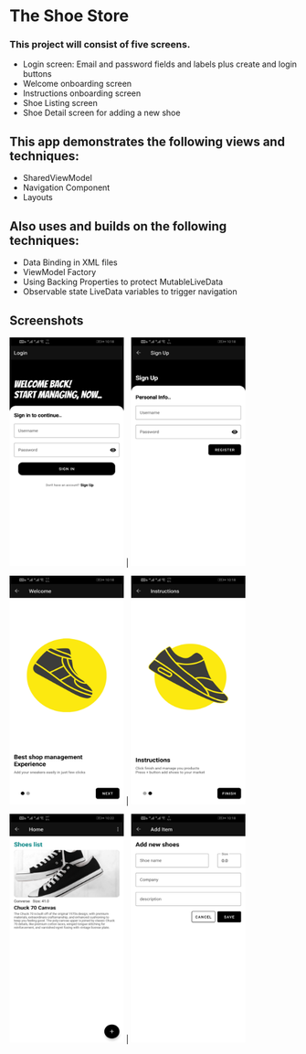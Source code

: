 # The Shoe Store
### This project will consist of five screens. 

* Login screen: Email and password fields and labels plus create and login buttons
* Welcome onboarding screen
* Instructions onboarding screen
* Shoe Listing screen
* Shoe Detail screen for adding a new shoe

## This app demonstrates the following views and techniques:
* SharedViewModel
* Navigation Component
* Layouts

## Also uses and builds on the following techniques:
* Data Binding in XML files
* ViewModel Factory
* Using Backing Properties to protect MutableLiveData
* Observable state LiveData variables to trigger navigation

## Screenshots
<img src="screenshots/shoe_store_login.jpg" width="200" height="400" /> | <img src="screenshots/shoe_store_signup.jpg" width="200" height="400" />

<img src="screenshots/shoe_store_welcome.jpg" width="200" height="400" /> | <img src="screenshots/shoe_store_instructions.jpg" width="200" height="400" />

<img src="screenshots/shoe_store_home.jpg" width="200" height="400" /> | <img src="screenshots/shoe_store_add.jpg" width="200" height="400" />

